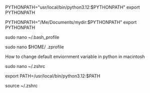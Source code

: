 PYTHONPATH="usr/local/bin/python3.12:$PYTHONPATH"
export PYTHONPATH
 
PYTHONPATH="/Me/Documents/mydir:$PYTHONPATH"
export PYTHONPATH

sudo nano ~/.bash_profile

sudo nano $HOME/ .zprofile

How to change default enviornment variable in python in macintosh

sudo nano ~/.zshrc

export PATH=/usr/local/bin/python3.12:$PATH

source ~/.zshrc